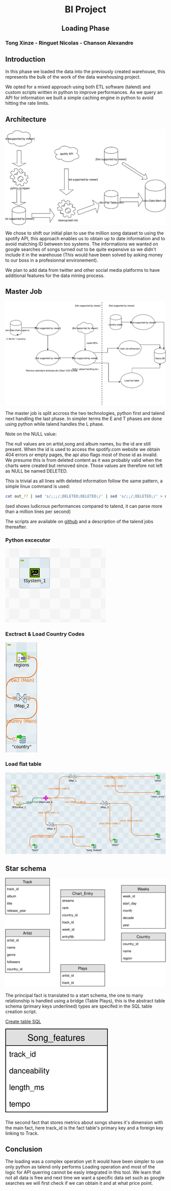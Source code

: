 <h1 style="text-align:center"> BI Project</h1>

<h2 style="text-align:center!important;">
Loading Phase
</h2>

### Tong Xinze - Ringuet Nicolas - Chanson Alexandre

## Introduction

In this phase we loaded the data into the previously created warehouse, this represents the bulk of the work of the data warehousing project.

 We opted for a mixed approach using both ETL software (talend) and custom scripts written in python to improve performances. As we query an API for information we built a simple caching engine in python to avoid hitting the rate limits.

## Architecture

![dw_architecture](../figures/dw_architecture.svg)

We chose to shift our initial plan to use the million song dataset to using the spotify API, this approach enables us to obtain up to date information and to avoid matching ID between too systems. The informations we wanted on google searches of songs turned out to be quite expensive so we didn't include it in the warehouse (This would have been solved by asking money to our boss in a profesionnal environement).

We plan to add data from twitter and other social media platforms to have additional features for the data mining process.

## Master Job

![master_job](../figures/master_job.svg)

The master job is split accross the two technologies, python first and talend next handling the last phase. In simpler terms the E and T phases are done using python while talend handles the L phase.

Note on the NULL value:

The null values are on artist,song and album names, bu the id are still present.  When the id is used to access the spotify.com website we obtain 404 errors or empty pages, the api also flags most of those id as invalid. We presume this is from deleted content as it was probably valid when the charts were created but removed since. Those values are therefore not left as NULL be named DELETED.

This is trivial as all lines with deleted information follow the same pattern, a simple linux command is used:

```bash
cat out_?? | sed 's/;;;/;DELETED;DELETED;/' | sed 's/;;/;DELETED;/' > nonull.csv
```

(sed shows ludicrous performances compared to talend, it can parse more than a million lines per second)

The scripts are available on [github](https://github.com/alexchanson/DW/scripts) and a description of the talend jobs thereafter.

### Python excecutor

![extracttransform](../figures/extracttransform.png)

### Exctract & Load Country Codes

![country](../figures/country.png)

### Load flat table

![loaddb](../figures/loaddb.png)



## Star schema

![Schema of "Chart_Entry"](../figures/ER1.svg)

The principal fact is translated to a start schema, the one to many relationship is handled using a bridge (Table Plays), this is the abstract table schema (primary keys underlined) types are specifed in the SQL table creation script.

[Create table SQL](../scripts/create_tables.sql)

![Song features fact](../figures/ER2.svg)

The second fact that stores metrics about songs shares it's dimension with the main fact, here track_id is the fact table's primary key and a foreign key linking to Track.

## Conclusion

The loading was a complex operation yet It would have been simpler to use only python as talend only performs Loading operation and most of the logic for API querring cannot be easly integrated in this tool. We learn that not all data is free and next time we want a specific data set such as google searches we will first check if we can obtain it and at what price point.
